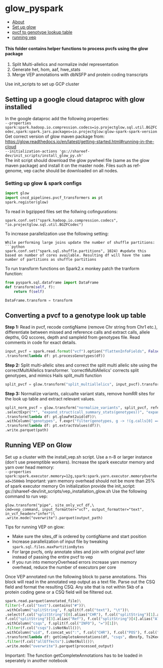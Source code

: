 # glow_pyspark
* [About](#about)
* [ Set up glow ](#setup)
* [pvcf to genotype lookup table](#2lookup)
* [running vep](#vep)
<a name="about"></a>

#### This folder contains helper functions to process pvcfs using the glow package
1. Split Multi-allelics and normalize indel representation
2. Generate het, hom, aaf, hwe_stats
3. Merge VEP annotations with dbNSFP and protein coding transcripts

Use init_scripts to set up GCP cluster

<a name="setup"></a>
## Setting up a google cloud dataproc with glow installed
In the google dataproc add the following properties:<br/>
`--properties spark:spark.hadoop.io.compression.codecs=io.projectglow.sql.util.BGZFCodec,spark:spark.jars.packages=io.projectglow:glow-spark-spark-version` <br/>
Get correct version of glow maven package from: https://glow.readthedocs.io/en/latest/getting-started.html#running-in-the-cloud<br/>
`--initialization-actions 'gs://shareef-dev/init_scripts/install_glow_py.sh'`<br/>
The init script should download the glow pywheel file (same as the glow maven package) and install it on the master node. Files such as ref-genome, vep cache should be downloaded on all nodes.
### Setting up glow & spark configs
```python
import glow
import cncd_pipelines.pvcf_transformers as pt
spark.register(glow)
```
To read in bgzipped files set the follwing cofingurations:
```
spark.conf.set("spark.hadoop.io.compression.codecs", "io.projectglow.sql.util.BGZFCodec")
```
To increase parallelization use the following setting:
```
While performing large joins update the number of shuffle partitions:
```python
spark.conf.set("spark.sql.shuffle.partitions", 1024) #update this based on number of cores available. Resulting df will have the same number of partitions as shuffle partitions
```
To run transform functions on Spark2.x monkey patch the tranform function:
```python
from pyspark.sql.dataframe import DataFrame
def transform(self, f):
    return f(self)

DataFrame.transform = transform
```
<a name="2lookup"></a>
## Converting a pvcf to a genotype look up table
**Step 1:** Read in pvcf, recode contigName (remove Chr string from Chr1 etc.), differentiate between missed and reference calls and extract calls, allele depths, GQ sccores, depth and sampleId from genotypes file. Read comments in code for exact details.

```python
input_pvcf = spark.read.format("vcf").option("flattenInfoFields", False).load(input_pvcfs_folder)\
.transform(lambda df: pt.processGenotypes(df))
```
**Step 2:** Split multi-allelic sites and correct the split multi allelic site using the correctMultiAllelics transformer. 'correctMultiAllelics' corrects split genotypes, and mimics Hails split_multi function
```python
split_pvcf = glow.transform("split_multiallelics", input_pvcf).transform(pt.correctMultiAllelics)
```
**Step 3:** Normalize variants, calcualte variant stats, remove homRR sites for the look up table and extract relevant values.
```python
split_norm_pvcf = glow.transform("normalize_variants", split_pvcf, reference_genome_path="/hg38.nochr.fa")\
.selectExpr("*", "expand_struct(call_summary_stats(genotypes))", "expand_struct(hardy_weinberg(genotypes))")\
.transform(lambda df: pt.glowFmt2uid(df))\
.withColumn("genotypes", f.expr("filter(genotypes, g -> !(g.calls[0] == 0 AND g.calls[1] == 0))"))\
.transform(lambda df: pt.extractValues(df))\
.write.parquet(path)
```
<a name="vep"></a>
## Running VEP on Glow
Set up a cluster with the install_vep.sh script. 
Use a n-8 or larger instance (don't use preemptible workers). Increase the spark executor memory and yarn over head memory: <br>
`--properties spark:spark.executor.memory=12g,spark:spark.yarn.executor.memoryOverhead=3500mb`
Important: yarn memory overhead should not be more than 25% of spark executor memory
On initialization provide the init_script: gs://shareef-dev/init_scripts/vep_installation_glow.sh
Use the following command to run vep:
```
glow.transform("pipe", site_only_vcf_df,\
cmd=vep_command, input_formatter="vcf", output_formatter="text", in_vcf_header="infer")\
.write.mode("overwrite").parquet(output_path)
```
Tips for running VEP on glow:
* Make sure the sites_df is ordered by contigName and start position
* Increase parallelization of input file by tweaking `spark.sql.files.maxPartitionBytes`
* For large pvcfs, only annotate sites and join with original pvcf later instead of passing the entire pvcf to vep
* If you run into memoryOverhead errors increase yarn memory overhead, reduce the number of executors per core

Once VEP annotated run the following block to parse annotations. This block will read in the annotated vep output as a text file. Parse out the CSQ field and format the resulting CSQ. Any site that is not within 5kb of a protein coding gene or a CSQ field will be filtered out.
```python
spark.read.parquet(annotated_file)\
filter(~f.col("text").contains("#"))\
.withColumn("splitString", f.split(f.col("text"), "\t"))\
.select(f.col("splitString")[0].alias("CHR"), f.col("splitString")[1].alias("POS"),\
f.col("splitString")[3].alias("Ref"), f.col("splitString")[4].alias("Alt"), f.col("splitString")[7].alias("INFO"))\
.withColumn("csqs", f.split(f.col("INFO"), "=")[1])\
.filter(f.col("csqs").isNotNull())\
.withColumn("uid", f.concat_ws(":", f.col("CHR"), f.col("POS"), f.col("Ref"), f.col("Alt")))\
.transform(lambda df: getCompleteAnnotations(df, "csqs", dbnsfp, Ts2Keep))\
.filter(f.col("allEffects").isNotNull())\
.write.mode("overwrite").parquet(processed_output)
```
Important: The function getCompleteAnnotations has to be loaded in seperately in another notebook

